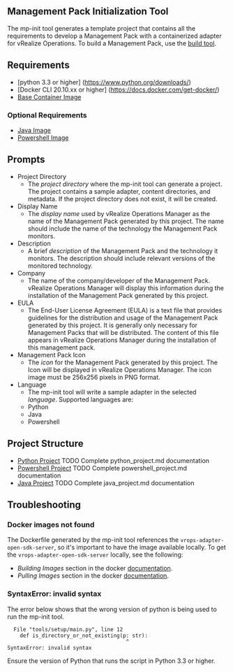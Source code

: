 Management Pack Initialization Tool
-----------------------------------

The mp-init tool generates a template project that contains all the requirements to develop a Management Pack with a containerized adapter for vRealize Operations. To build a Management Pack, use the [build tool](mp-build.md).

## Requirements
- [python 3.3 or higher] (https://www.python.org/downloads/)
- [Docker CLI 20.10.xx or higher] (https://docs.docker.com/get-docker/)
- [Base Container Image](https://harbor-repo.vmware.com/harbor/projects/1067689/repositories/vrops-adapter-open-sdk-server)

### Optional Requirements
- [Java Image](https://harbor-repo.vmware.com/harbor/projects/1067689/repositories/vrops-adapter-open-sdk-server/artifacts/sha256:1520f9a97fa32b34ccce6d9ad03cf4853edb8ec8b54d388a97f75197488e5b8f)
- [Powershell Image](https://harbor-repo.vmware.com/harbor/projects/1067689/repositories/vrops-adapter-open-sdk-server/artifacts/sha256:7290c2d23242620641cb162378e641f23d096b0d3339b466980f64217237b9b5)

## Prompts
- Project Directory
    - The _project directory_ where the mp-init tool can generate a project. The project contains a sample adapter, content directories, and metadata. If the project directory does not exist, it will be created.
- Display Name
    - The _display name_ used by vRealize Operations Manager as the name of the Management Pack generated by this project. The name should include the name of the technology the Management Pack monitors.
- Description
    - A brief _description_ of the Management Pack and the technology it monitors. The description should include relevant versions of the monitored technology.
- Company
    - The name of the company/developer of the Management Pack. vRealize Operations Manager will display this information during the installation of the  Management Pack generated by this project.
- EULA
    - The End-User License Agreement (EULA) is a text file that provides guidelines for the distribution and usage of the Management Pack generated by this project.  It is generally only necessary for Management Packs that will be distributed. The content of this file appears in vRealize Operations Manager during the installation of this management pack.
- Management Pack Icon
    - The _icon_ for the Management Pack generated by this project. The Icon will be displayed in vRealize Operations Manager. The icon image must be 256x256 pixels in PNG format.
- Language
    - The mp-init tool will write a sample adapter in the selected _language_. Supported languages are:
    - Python
    - Java
    - Powershell

## Project Structure
- [Python Project](python_project.md) TODO Complete python_project.md documentation
- [Powershell Project](powershell_project.md) TODO Complete powershell_project.md documentation
- [Java Project](java_project.md) TODO Complete java_project.md documentation

## Troubleshooting

### Docker images not found

The Dockerfile generated by the mp-init tool references the `vrops-adapter-open-sdk-server`, so it's important to have the image available locally. To get the `vrops-adapter-open-sdk-server` locally, see the following:

- _Building Images_ section in the docker [documentation](docker.md).
- _Pulling Images_ section in the docker [documentation](docker.md).

### SyntaxError: invalid syntax
The error below shows that the wrong version of python is being used to run the mp-init tool.
```
  File "tools/setup/main.py", line 12
    def is_directory_or_not_existing(p: str):
                                      ^
SyntaxError: invalid syntax
```

Ensure the version of Python that runs the script in Python 3.3 or higher.
